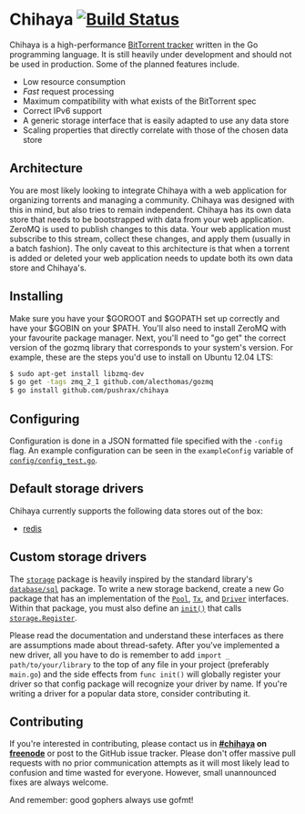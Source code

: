 # Chihaya [![Build Status](https://travis-ci.org/pushrax/chihaya.png?branch=master)](https://travis-ci.org/pushrax/chihaya)

Chihaya is a high-performance [BitTorrent tracker](http://en.wikipedia.org/wiki/BitTorrent_tracker)
written in the Go programming language. It is still heavily under development and should not be used
in production. Some of the planned features include.

- Low resource consumption
- *Fast* request processing
- Maximum compatibility with what exists of the BitTorrent spec
- Correct IPv6 support
- A generic storage interface that is easily adapted to use any data store
- Scaling properties that directly correlate with those of the chosen data store

## Architecture

You are most likely looking to integrate Chihaya with a web application for organizing torrents
and managing a community. Chihaya was designed with this in mind, but also tries to remain
independent. Chihaya has its own data store that needs to be bootstrapped with data from your
web application. ZeroMQ is used to publish changes to this data. Your web application must
subscribe to this stream, collect these changes, and apply them (usually in a batch fashion).
The only caveat to this architecture is that when a torrent is added or deleted your web
application needs to update both its own data store and Chihaya's.


## Installing

Make sure you have your $GOROOT and $GOPATH set up correctly and have your $GOBIN on your $PATH.
You'll also need to install ZeroMQ with your favourite package manager. Next, you'll need to
"go get" the correct version of the gozmq library that corresponds to your system's version.
For example, these are the steps you'd use to install on Ubuntu 12.04 LTS:

```sh
$ sudo apt-get install libzmq-dev
$ go get -tags zmq_2_1 github.com/alecthomas/gozmq
$ go install github.com/pushrax/chihaya
```

## Configuring

Configuration is done in a JSON formatted file specified with the `-config`
flag. An example configuration can be seen in the `exampleConfig` variable of
[`config/config_test.go`](https://github.com/pushrax/chihaya/blob/master/config/config_test.go).

## Default storage drivers

Chihaya currently supports the following data stores out of the box:

* [redis](http://redis.io)

## Custom storage drivers

The [`storage`] package is heavily inspired by the standard library's
[`database/sql`] package. To write a new storage backend, create a new Go
package that has an implementation of the [`Pool`], [`Tx`], and [`Driver`]
interfaces. Within that package, you must also define an [`init()`] that calls
[`storage.Register`].

[`storage`]: http://godoc.org/github.com/pushrax/chihaya/storage
[`database/sql`]: http://godoc.org/database/sql
[`Pool`]: http://godoc.org/github.com/pushrax/chihaya/storage#Pool
[`Tx`]: http://godoc.org/github.com/pushrax/chihaya/storage#Tx
[`Driver`]: http://godoc.org/github.com/pushrax/chihaya/storage#Driver
[`init()`]: http://golang.org/ref/spec#Program_execution
[`storage.Register`]: http://godoc.org/github.com/pushrax/chihaya/storage#Register

Please read the documentation and understand these interfaces as there are
assumptions made about thread-safety. After you've implemented a new driver,
all you have to do is remember to add `import _ path/to/your/library` to the
top of any file in your project (preferably `main.go`) and the side effects from
`func init()` will globally register your driver so that config package will recognize
your driver by name. If you're writing a driver for a popular data store, consider
contributing it.


## Contributing

If you're interested in contributing, please contact us in **[#chihaya] on
[freenode]** or post to the GitHub issue tracker. Please don't offer
massive pull requests with no prior communication attempts as it will most
likely lead to confusion and time wasted for everyone. However, small
unannounced fixes are always welcome.

[#chihaya]: http://webchat.freenode.net?channels=chihaya
[freenode]: http://freenode.net

And remember: good gophers always use gofmt!
